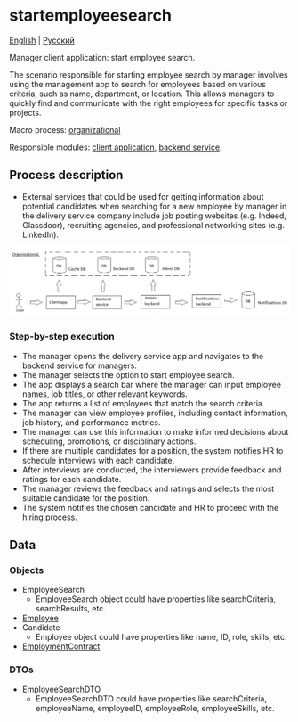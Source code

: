 # startemployeesearch

[English](startemployeesearch.md) | [Русский](startemployeesearch.ru.md)

Manager client application: start employee search.

The scenario responsible for starting employee search by manager involves using the management app to search for employees based on various criteria, such as name, department, or location. 
This allows managers to quickly find and communicate with the right employees for specific tasks or projects.

Macro process: [organizational](../../macroprocesses/organizational.md)

Responsible modules: [client application](../../frontend/managerclient.md), [backend service](../../backend/managerbackend.md).

## Process description

- External services that could be used for getting information about potential candidates when searching for a new employee by manager in the delivery service company include job posting websites (e.g. Indeed, Glassdoor), recruiting agencies, and professional networking sites (e.g. LinkedIn).

![organizational_overall](../../img/organizational_overall.png)

### Step-by-step execution

- The manager opens the delivery service app and navigates to the backend service for managers.
- The manager selects the option to start employee search.
- The app displays a search bar where the manager can input employee names, job titles, or other relevant keywords.
- The app returns a list of employees that match the search criteria.
- The manager can view employee profiles, including contact information, job history, and performance metrics.
- The manager can use this information to make informed decisions about scheduling, promotions, or disciplinary actions.
- If there are multiple candidates for a position, the system notifies HR to schedule interviews with each candidate.
- After interviews are conducted, the interviewers provide feedback and ratings for each candidate.
- The manager reviews the feedback and ratings and selects the most suitable candidate for the position.
- The system notifies the chosen candidate and HR to proceed with the hiring process.

## Data

### Objects

- EmployeeSearch
    - EmployeeSearch object could have properties like searchCriteria, searchResults, etc. 
- [Employee](https://github.com/alexeysp11/workflow-lib/blob/main/docs/Models/Business/InformationSystem/Employee.md)
- Candidate
    - Employee object could have properties like name, ID, role, skills, etc. 
- [EmploymentContract](https://github.com/alexeysp11/workflow-lib/blob/main/docs/Models/Business.BusinessDocuments/EmploymentContract.md)

### DTOs

- EmployeeSearchDTO
    - EmployeeSearchDTO could have properties like searchCriteria, employeeName, employeeID, employeeRole, employeeSkills, etc.
